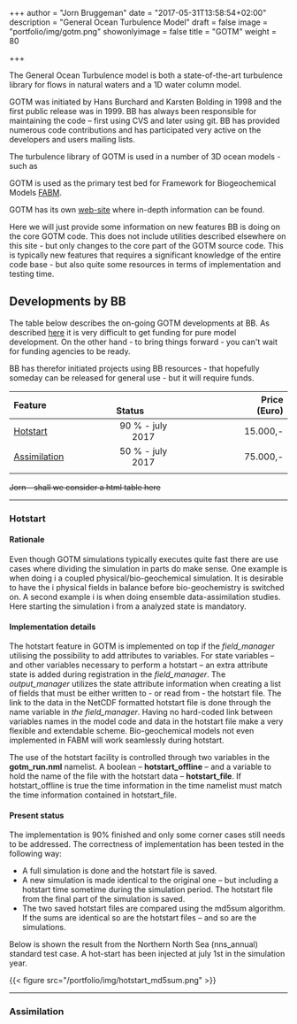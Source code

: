 +++
author = "Jorn Bruggeman"
date = "2017-05-31T13:58:54+02:00"
description = "General Ocean Turbulence Model"
draft = false
image = "portfolio/img/gotm.png"
showonlyimage = false
title = "GOTM"
weight = 80

+++

The General Ocean Turbulence model is both a state-of-the-art turbulence 
library for flows in natural waters and a 1D water column model.

<!--more-->

GOTM was initiated by Hans Burchard and Karsten Bolding in 1998 and the first 
public release was in 1999. BB has always been responsible for maintaining 
the code – first using CVS and later using git. BB has provided numerous code 
contributions and has participated very active on the developers and users 
mailing lists.

The turbulence library of GOTM is used in a number of 3D ocean models - such as

GOTM is used as the primary test bed for Framework for Biogeochemical Models 
[FABM](portfolio/fabm/).

GOTM has its own [web-site](http://www.gotm.net) where in-depth information can be found.

Here we will just provide some information on new features BB is doing on the core 
GOTM code. This does not include utilities described elsewhere on this site - 
but only changes to the core part of the GOTM source code. This is typically 
new features that requires a significant knowledge of the entire code base - but
 also quite some resources in terms of implementation and testing time.

## Developments by BB

The table below describes the on-going GOTM developments at BB. As described 
[here](/business/) it is very difficult to get funding for pure model development.
On the other hand - to bring things forward - you can't wait for funding agencies 
to be ready.

BB has therefor initiated projects using BB resources - that hopefully someday can be 
released for general use - but it will require funds.

<!--
| Feature &emsp;&emsp;&emsp;&emsp;&emsp;&emsp; | Status&emsp | Price | 
| Feature | Status | Price |
-->

| Feature&emsp;&emsp;&emsp;&emsp;&emsp;&emsp; | &emsp;&emsp;Status&emsp;&emsp;&emsp; | &emsp;&emsp;&emsp;&emsp;&emsp;&emsp;Price (Euro) |
| ------------------------------------------- |:------------------------------------:| -----------------------:|
|[Hotstart](#hotstart)                        |     90 % - july 2017                 |  15.000,-               |
|[Assimilation](#assimilation)                |     50 % - july 2017                 |  75.000,-               |
|                                             |                                      |                         |

~~Jorn - shall we consider a html table here~~

----------------
### Hotstart

#### Rationale

Even though GOTM simulations typically executes quite fast there are use cases 
where dividing the simulation in parts do make sense. One example is when doing i
a coupled physical/bio-geochemical simulation. It is desirable to have the i
physical fields in balance before bio-geochemistry is switched on. A second example i
is when doing ensemble data-assimilation studies. Here starting the simulation i
from a analyzed state is mandatory.

#### Implementation details

The hotstart feature in GOTM is implemented on top if the *field_manager* utilising 
the possibility to add attributes to variables. For state variables – and other 
variables necessary to perform a hotstart – an extra attribute state is added during 
registration in the *field_manager*. The *output_manager* utilizes the state attribute 
information when creating a list of fields that must be either written to - or read 
from - the hotstart file. The link to the data in the NetCDF formatted hotstart file 
is done through the name variable in *the field_manager*. Having no hard-coded link 
between variables names in the model code and data in the hotstart file make a very 
flexible and extendable scheme. Bio-geochemical models not even implemented in FABM 
will work seamlessly during hotstart.

The use of the hotstart facility is controlled through two variables in the 
**gotm_run.nml** namelist. A boolean – **hotstart_offline** – and a variable to hold 
the name of the file with the hotstart data – **hotstart_file**. If hotstart_offline 
is true the time information in the time namelist must match the time information 
contained in hotstart_file.

#### Present status

The implementation is 90% finished and only some corner cases still needs to be 
addressed. The correctness of implementation has been tested in the following way:

-  A full simulation is done and the hotstart file is saved.
-  A new simulation is made identical to the original one – but including a hotstart time sometime during the simulation period. The hotstart file from the final part of the simulation is saved.
-  The two saved hotstart files are compared using the md5sum algorithm. If the sums are identical so are the hotstart files – and so are the simulations.

Below is shown the result from the Northern North Sea (nns_annual) standard 
test case. A hot-start has been injected at july 1st in the simulation year.

{{< figure src="/portfolio/img/hotstart_md5sum.png" >}}

----------------

### Assimilation
<!--
#### Rationale

#### Implementation details

#### Present status
-->
